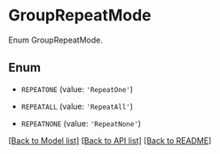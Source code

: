 # GroupRepeatMode

Enum GroupRepeatMode.

## Enum

* `REPEATONE` (value: `'RepeatOne'`)

* `REPEATALL` (value: `'RepeatAll'`)

* `REPEATNONE` (value: `'RepeatNone'`)

[[Back to Model list]](../README.md#documentation-for-models) [[Back to API list]](../README.md#documentation-for-api-endpoints) [[Back to README]](../README.md)


